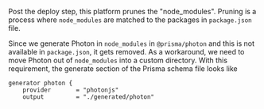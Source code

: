 Post the deploy step, this platform prunes the "node_modules". Pruning is a process where `node_modules` are matched to the packages in `package.json` file. 

Since we generate Photon in `node_modules` in `@prisma/photon` and this is not available in `package.json`, it gets removed. As a workaround, we need to move Photon out of `node_modules` into a custom directory. With this requirement, the generate section of the Prisma schema file looks like 

```
generator photon {
    provider       = "photonjs"
    output         = "./generated/photon"
```